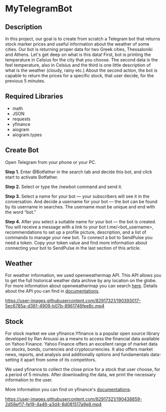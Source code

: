# MyTelegramBot


## Description 
In this project, our goal is to create from scratch a Telegram bot that returns stock marker prices and useful information about the weather of some cities. Our bot is returning proper data for two Greek cities, Thessaloniki and Athens. Let's get deep on what is this data! First, bot is printing the temperature in Celsius for the city that you choose. The second data is the feel temperature, also in Celsius and the third is one little description of what is the weather (cloudy, rainy etc.) About the second action, the bot is capable to return the prices for a specific stock, that user decide, for the previous 5 minutes.

## Required Libraries
* math  
* JSON
* requests
* yfinance
* aiogram
* aiogram.types

## Create Bot
Open Telegram from your phone or your PC.

**Step 1.** Enter @Botfather in the search tab and decide this bot, and click start to activate Botfather.

**Step 2.** Select or type the /newbot command and send it.

**Step 3.** Select a name for your bot — your subscribers will see it in the conversation. And decide a username for your bot — the bot can be found by its username in searches. The username must be unique and end with the word “bot.”

**Step 4.** After you select a suitable name for your bot — the bot is created. You will receive a message with a link to your bot t.me/<bot_username>, recommendations to set up a profile picture, description, and a list of commands to manage your new bot.
To connect a bot to SendPulse you need a token. Copy your token value and find more information about connecting your bot to SendPulse in the last section of this article.

## Weather 

For weather information, we used openweathermap API. This API allows you to get the full historical weather data archive by any location on the globe. For more information about openweathermap you can search [here](https://en.wikipedia.org/wiki/OpenWeatherMap). Details about the API you can find in [documentations](https://openweathermap.org/api). 

https://user-images.githubusercontent.com/82917321/190393017-5ec6785a-d381-4909-b07b-8961746fee8c.mp4

## Stock

For stock market we use yfinance.Yfinance is a popular open source library developed by Ran Aroussi as a means to access the financial data available on Yahoo Finance.
Yahoo Finance offers an excellent range of market data on stocks, bonds, currencies and cryptocurrencies. It also offers market news, reports, and analysis and additionally options and fundamentals data-setting it apart from some of its competitors.

We used yfinance to collect the close price for a stock that user choose, for a period of 5 minutes. After downloading the data, we print the necessary information to the user.

More information you can find on yfinance's [documentations](https://python-yahoofinance.readthedocs.io/en/latest/api.html).


https://user-images.githubusercontent.com/82917321/190438859-2d58ef17-fe19-4a46-a3d4-8d081517a9e8.mp4
